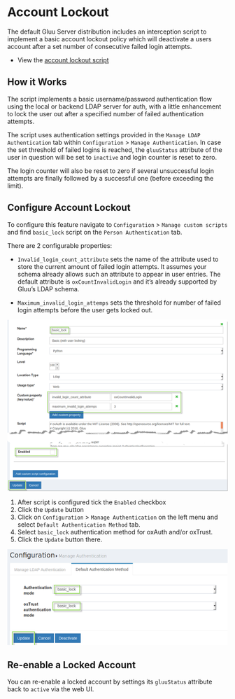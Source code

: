 # Account Lockout

The default Gluu Server distribution includes an interception script to implement a basic account lockout policy which will deactivate a users account after a set number of consecutive failed login attempts. 

- View the [account lockout script](https://github.com/GluuFederation/oxAuth/blob/master/Server/integrations/basic.lock.account/BasicLockAccountExternalAuthenticator.py)

## How it Works
The script implements a basic username/password authentication flow using the local or backend LDAP server for auth, with a little enhancement to lock the user out after a specified number of failed authentication attempts. 

The script uses authentication settings provided in the `Manage LDAP Authentication` tab within `Configuration` > `Manage Authentication`. In case the set threshold of failed logins is reached, the `gluuStatus` attribute of the user in question will be set to `inactive` and login counter is reset to zero. 

The login counter will also be reset to zero if several unsuccessful login attempts are finally followed by a successful one (before exceeding the limit). 

## Configure Account Lockout
To configure this feature navigate to `Configuration` > `Manage custom scripts` and find `basic_lock` script on the `Person Authentication` tab. 

There are 2 configurable properties:

- `Invalid_login_count_attribute` sets the name of the attribute used to store the current amount of failed login attempts. It assumes your schema already allows such an attribute to appear in user entries. The default attribute is `oxCountInvalidLogin` and it’s already supported by Gluu’s LDAP schema.

- `Maximum_invalid_login_attemps` sets the threshold for number of failed login attempts before the user gets locked out.
 
![acct-update](../img/admin-guide/user/acct-lockout-config.png)   
  
1. After script is configured tick the `Enabled` checkbox 
1. Click the `Update` button 
1. Click on `Configuration` > `Manage Authentication` on the left menu and select `Default Authentication Method` tab. 
1. Select `basic_lock` authentication method for oxAuth and/or oxTrust.
1. Click the `Update` button there.
   
![acct-update](../img/admin-guide/user/acct-lockout-update.png)    

## Re-enable a Locked Account
You can re-enable a locked account by settings its `gluuStatus` attribute back to `active` via the web UI.
